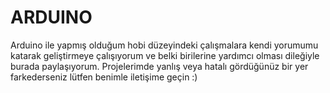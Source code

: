 # ARDUINO
Arduino ile yapmış olduğum hobi düzeyindeki çalışmalara kendi yorumumu katarak geliştirmeye çalışıyorum ve belki birilerine yardımcı olması dileğiyle burada paylaşıyorum.
Projelerimde yanlış veya hatalı gördüğünüz bir yer farkederseniz lütfen benimle iletişime geçin :)
